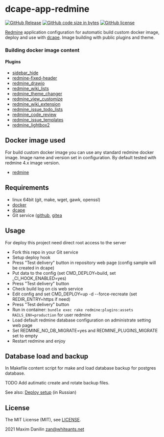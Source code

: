 # dcape-app-redmine

[![GitHub Release][1]][2] [![GitHub code size in bytes][3]]() [![GitHub license][4]][5]

[1]: https://img.shields.io/github/release/dopos/dcape-app-redmine.svg
[2]: https://github.com/dopos/dcape-app-redmine/releases
[3]: https://img.shields.io/github/languages/code-size/dopos/dcape-app-redmine.svg
[4]: https://img.shields.io/github/license/dopos/dcape-app-redmine.svg
[5]: LICENSE

[Redmine](https://en.wikipedia.org/wiki/Redmine) application configuration for automatic build custom docker image, deploy and use with [dcape](https://github.com/dopos/dcape). Image building with public plugins and theme.

### Building docker image content

#### Plugins
* [sidebar_hide](https://github.com/jouve/sidebar_hide)
* [redmine-fixed-header](https://github.com/YujiSoftware/redmine-fixed-header.git)
* [redmine_drawio](https://github.com/mikitex70/redmine_drawio.git)
* [redmine_wiki_lists](https://github.com/tkusukawa/redmine_wiki_lists.git)
* [redmine_theme_changer](https://github.com/haru/redmine_theme_changer.git)
* [redmine_view_customize](https://github.com/onozaty/redmine-view-customize.git)
* [redmine_wiki_extension](https://github.com/haru/redmine_wiki_extensions.git)
* [redmine_issue_todo_lists](https://github.com/canidas/redmine_issue_todo_lists.git)
* [redmine_code_review](https://github.com/haru/redmine_code_review)
* [redmine_issue_templates](https://github.com/akiko-pusu/redmine_issue_templates)
* [redmine_lightbox2](https://github.com/paginagmbh/redmine_lightbox2.git)

## Docker image used

For build custom docker image you can use any standard redmine docker image. Image name and version set in configuration. By default tested with redmine 4.x image version.
* [redmine](https://hub.docker.com/_/redmine)

## Requirements

* linux 64bit (git, make, wget, gawk, openssl)
* [docker](http://docker.io)
* [dcape](https://github.com/dopos/dcape)
* Git service ([github](https://github.com), [gitea](https://gitea.io)

## Usage

For deploy this project need direct root access to the server

* Fork this repo in your Git service
* Setup deploy hook 
* Press "Test delivery" button in repository web page (config sample will be created in dcape)
* Put data to the config (set CMD_DEPLOY=build, set _CI_HOOK_ENABLED=yes)
* Press "Test delivery" button
* Check build log on cis web service 
* Edit config and set CMD_DEPLOY=up -d --force-recreate (set REDIR_ENTRY=https if need)
* Press "Test delivery" button
* Run in container: `bundle exec rake redmine:plugins:assets RAILS_ENV=production` for user redmine
* Load default redmine database configuration on administrate setting web page
* Set REDMINE_NO_DB_MIGRATE=yes and REDMINE_PLUGINS_MIGRATE set to empty
* Restart redmine and enjoy


## Database load and backup

In Makefile content script for make and load database backup for postgres database.

TODO
Add autimatic create and rotate backup files.

See also: [Deploy setup](https://github.com/dopos/dcape/blob/master/DEPLOY.md) (in Russian)

## License

The MIT License (MIT), see [LICENSE](LICENSE).

2021 Maxim Danilin <zan@whiteants.net>
